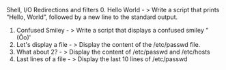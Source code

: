 Shell, I/O Redirections and filters
0. Hello World - > Write a script that prints “Hello, World”, followed by a new line to the standard output.
1. Confused Smiley - > Write a script that displays a confused smiley "(Ôo)'
2. Let's display a file - > Display the content of the /etc/passwd file.
3. What about 2? - > Display the content of /etc/passwd and /etc/hosts
4. Last lines of a file - > Display the last 10 lines of /etc/passwd

